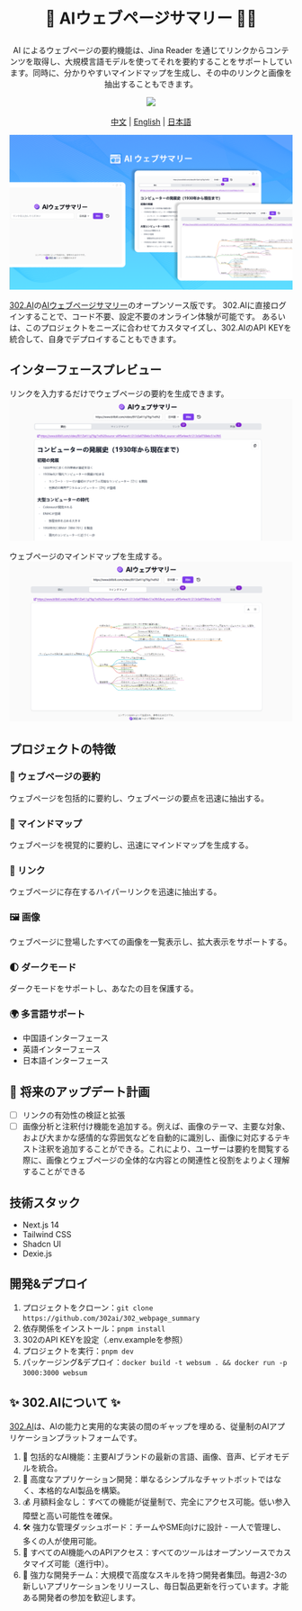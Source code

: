 # <p align="center">📝 AIウェブページサマリー 🚀✨</p>

<p align="center">AI によるウェブページの要約機能は、Jina Reader を通じてリンクからコンテンツを取得し、大規模言語モデルを使ってそれを要約することをサポートしています。同時に、分かりやすいマインドマップを生成し、その中のリンクと画像を抽出することもできます。</p>

<p align="center"><a href="https://302.ai/ja/tools/websum/" target="blank"><img src="https://file.302ai.cn/gpt/imgs/github/302_badge.png" /></a></p >

<p align="center"><a href="README_zh.md">中文</a> | <a href="README.md">English</a> | <a href="README_ja.md">日本語</a></p>

![2. ウェブページサマリー](docs/AI网页总结jp.png) 

[302.AI](https://302.ai)の[AIウェブページサマリー](https://302.ai/ja/tools/websum/)のオープンソース版です。
302.AIに直接ログインすることで、コード不要、設定不要のオンライン体験が可能です。
あるいは、このプロジェクトをニーズに合わせてカスタマイズし、302.AIのAPI KEYを統合して、自身でデプロイすることもできます。

## インターフェースプレビュー
リンクを入力するだけでウェブページの要約を生成できます。
![2. ウェブページサマリー](docs/网页日2.png)      

ウェブページのマインドマップを生成する。
![3. マインドマップ](docs/网页日3.png)

## プロジェクトの特徴
### 📝 ウェブページの要約
ウェブページを包括的に要約し、ウェブページの要点を迅速に抽出する。
### 🧠 マインドマップ
ウェブページを視覚的に要約し、迅速にマインドマップを生成する。
### 🔗 リンク
ウェブページに存在するハイパーリンクを迅速に抽出する。
### 🖼️ 画像
ウェブページに登場したすべての画像を一覧表示し、拡大表示をサポートする。
### 🌓 ダークモード
ダークモードをサポートし、あなたの目を保護する。
### 🌍 多言語サポート
- 中国語インターフェース
- 英語インターフェース
- 日本語インターフェース

## 🚩 将来のアップデート計画
- [ ] リンクの有効性の検証と拡張
- [ ] 画像分析と注釈付け機能を追加する。例えば、画像のテーマ、主要な対象、および大まかな感情的な雰囲気などを自動的に識別し、画像に対応するテキスト注釈を追加することができる。これにより、ユーザーは要約を閲覧する際に、画像とウェブページの全体的な内容との関連性と役割をよりよく理解することができる

## 技術スタック
- Next.js 14
- Tailwind CSS
- Shadcn UI
- Dexie.js

## 開発&デプロイ
1. プロジェクトをクローン：`git clone https://github.com/302ai/302_webpage_summary`
2. 依存関係をインストール：`pnpm install`
3. 302のAPI KEYを設定（.env.exampleを参照）
4. プロジェクトを実行：`pnpm dev`
5. パッケージング&デプロイ：`docker build -t websum . && docker run -p 3000:3000 websum`


## ✨ 302.AIについて ✨
[302.AI](https://302.ai)は、AIの能力と実用的な実装の間のギャップを埋める、従量制のAIアプリケーションプラットフォームです。
1. 🧠 包括的なAI機能：主要AIブランドの最新の言語、画像、音声、ビデオモデルを統合。
2. 🚀 高度なアプリケーション開発：単なるシンプルなチャットボットではなく、本格的なAI製品を構築。
3. 💰 月額料金なし：すべての機能が従量制で、完全にアクセス可能。低い参入障壁と高い可能性を確保。
4. 🛠 強力な管理ダッシュボード：チームやSME向けに設計 - 一人で管理し、多くの人が使用可能。
5. 🔗 すべてのAI機能へのAPIアクセス：すべてのツールはオープンソースでカスタマイズ可能（進行中）。
6. 💪 強力な開発チーム：大規模で高度なスキルを持つ開発者集団。毎週2-3の新しいアプリケーションをリリースし、毎日製品更新を行っています。才能ある開発者の参加を歓迎します。
